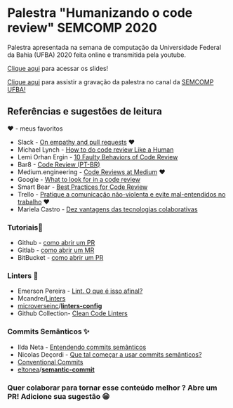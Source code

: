 # Palestra "Humanizando o code review" SEMCOMP 2020
Palestra apresentada na semana de computação da Universidade Federal da Bahia (UFBA) 2020 feita online e transmitida pela youtube. 

[Clique aqui](https://baiana.github.io/reviseMinhaPalestraSemcomp/) para acessar os slides! 

[Clique aqui](https://youtu.be/DEIlxN-MRgY?t=15072) para assistir a gravação da palestra no canal da [SEMCOMP UFBA!](https://www.youtube.com/channel/UCPgI4qXl4ohJofM0mTPjV2A)

## Referências e sugestões de leitura 
❤️ - meus favoritos
-   Slack -  [On empathy and pull request](https://slack.engineering/on-empathy-pull-requests/)[s](https://slack.engineering/on-empathy-pull-requests/) ❤️
-   Michael Lynch -  [How to do code review Like a Human](https://mtlynch.io/human-code-reviews-1/)
-   Lemi Orhan Ergin -  [10 Faulty Behaviors of Code Review](https://speakerdeck.com/lemiorhan/10-faulty-behaviors-of-code-review-itake-unconference)
-   Bar8 -  [Code Review (PT-BR)](https://bar8.com.br/code-review-e278f1503e56)
-   Medium.engineering -  [Code Reviews at Medium](https://medium.engineering/code-reviews-at-medium-bed2c0dce13a) ❤️
-   Google -  [What to look for in a code review](https://google.github.io/eng-practices/review/reviewer/looking-for.html)
- Smart Bear - [Best Practices for Code Review](https://smartbear.com/learn/code-review/best-practices-for-peer-code-review/)
- Trello - [Pratique a comunicação não-violenta e evite mal-entendidos no trabalho](https://blog.trello.com/br/comunicacao-nao-violenta) ❤️
- Mariela Castro - [Dez vantagens das tecnologias colaborativas](https://www.linkedin.com/pulse/dez-papeis-das-tecnologias-colaborativas-mariela-castro/?originalSubdomain=pt)

### **Tutoriais**:pencil:
 - Github - [como abrir um PR](https://www.digitalocean.com/community/tutorials/como-criar-um-pull-request-no-github-pt#crie-um-pull-request)
 - Gitlab - [como abrir um MR](https://docs.gitlab.com/ee/user/project/merge_requests/creating_merge_requests.html) 
 - BitBucket - [como abrir um PR](https://www.atlassian.com/br/git/tutorials/making-a-pull-request) 

### **Linters** :shirt:
 - Emerson Pereira - [Lint. O que é isso afinal?](https://medium.com/@emerson_pereira/lint-o-que-%C3%A9-isso-afinal-83b3dc0dec59)
 - Mcandre/[Linters](https://github.com/mcandre/linters)
 -  [microverseinc](https://github.com/microverseinc)/**[linters-config](https://github.com/microverseinc/linters-config)**
 -   Github Collection- [Clean Code Linters](https://github.com/collections/clean-code-linters)

### **Commits Semânticos** :sparkles:

 - Ilda Neta - [Entendendo commits semânticos](https://ildaneta.dev/posts/entendo-a-import%C3%A2ncia-dos-commits-sem%C3%A2nticos/)
 - Nicolas Deçordi - [Que tal começar a usar commits semânticos?](https://blog.cubos.io/que-tal-comecar-a-usar-commits-semanticos/)
 - [Conventional Commits](https://www.conventionalcommits.org/pt-br/v1.0.0-beta.4/)
 - [eltonea](https://gist.github.com/eltonea)/**[semantic-commit](https://gist.github.com/eltonea/a717e3c786686b674f4ebe2475ca3313)**

### Quer colaborar para tornar esse conteúdo melhor ? Abre um PR! Adicione sua sugestão 😁
